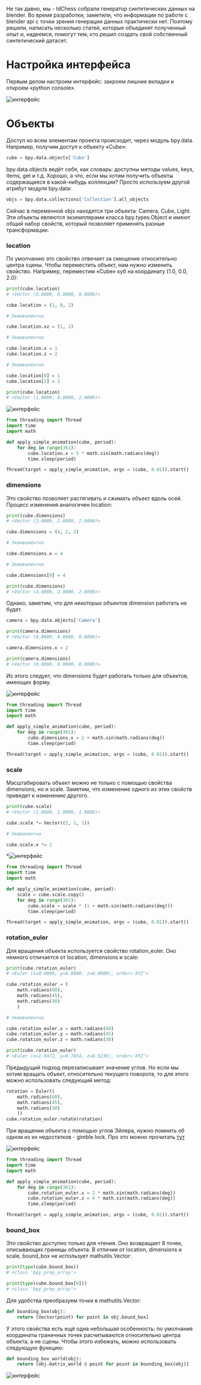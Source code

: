 
Не так давно, мы - IdChess собрали генератор синтетических данных на blender. Во время разработки, заметили, что информации по работе с blender api с точки зрения генерации данных практически нет. Поэтому решили, написать несколько статей, которые объединят полученный опыт и, надеемся, помогут тем, кто решил создать свой собственный синтетический датасет.


# Настройка интерфейса

Первым делом настроим интерфейс: закроем лишние вкладки и откроем «python console».

![интерфейс](https://github.com/gleb-papchihin/git_crash/blob/master/console.gif)


# Объекты

Доступ ко всем элементам проекта происходит, через модуль bpy.data. Например, получим доступ к объекту «Cube»:

``` python
cube = bpy.data.objects['Cube']
```

bpy.data.objects ведёт себя, как словарь: доступны методы values, keys, items, get и т.д. Хорошо, а что, если мы хотим получить объекты содержащиеся в какой-нибудь коллекции? Просто используем другой атрибут модуля bpy.data:

``` python
objs = bpy.data.collections['Collection'].all_objects
```

Сейчас в переменной objs находятся три объекта: Camera, Cube, Light. Эти объекты являются экземплярами класса bpy.types.Object и имеют общий набор свойств, который позволяет применять разные трансформации.


### location

По умолчанию это свойство отвечает за смещение относительно центра сцены. Чтобы переместить объект, нам нужно изменить свойство. Например, переместим «Cube» куб на координату (1.0, 0.0, 2.0):

``` python
print(cube.location)
# <Vector (0.0000, 0.0000, 0.0000)>

cube.location = (1, 0, 2)

# Эквивалентно

cube.location.xz = (1, 2)

# Эквивалентно

cube.location.x = 1
cube.location.z = 2

# Эквивалентно

cube.location[0] = 1
cube.location[2] = 2

print(cube.location)
# <Vector (1.0000, 0.0000, 2.0000)>
```

![интерфейс](https://github.com/gleb-papchihin/git_crash/blob/master/location.gif)

``` python
from threading import Thread
import time
import math

def apply_simple_animation(cube, period):
    for deg in range(361):
        cube.location.x = 5 * math.sin(math.radians(deg))
        time.sleep(period)

Thread(target = apply_simple_animation, args = (cube, 0.01)).start()
```


### dimensions

Это свойство позволяет растягивать и сжимать объект вдоль осей. Процесс изменения аналогичен location:

``` python
print(cube.dimensions)
# <Vector (2.0000, 2.0000, 2.0000)>

cube.dimensions = (4, 2, 2)

# Эквивалентно

cube.dimensions.x = 4

# Эквивалентно

cube.dimensions[0] = 4

print(cube.dimensions)
# <Vector (4.0000, 2.0000, 2.0000)>
```

Однако, заметим, что для некоторых объектов dimension работать не будет.

``` python
camera = bpy.data.objects['Camera']

print(camera.dimensions)
# <Vector (0.0000, 0.0000, 0.0000)>

camera.dimensions.x = 2

print(camera.dimensions)
# <Vector (0.0000, 0.0000, 0.0000)>
```

Из этого следует, что dimensions будет работать только для объектов, имеющих форму.

![интерфейс](https://github.com/gleb-papchihin/git_crash/blob/master/dimensions.gif)

``` python
from threading import Thread
import time
import math

def apply_simple_animation(cube, period):
    for deg in range(361):
        cube.dimensions.x = 2 + math.sin(math.radians(deg))
        time.sleep(period)

Thread(target = apply_simple_animation, args = (cube, 0.01)).start()
```

### scale

Масштабировать объект можно не только с помощью свойства dimensions, но и scale. Заметим, что изменение одного из этих свойств приведет к изменению другого.

``` python
print(cube.scale)
# <Vector (1.0000, 1.0000, 1.0000)>

cube.scale *= Vector((2, 1, 1))

# Эквиалентно

cube.scale.x *= 2
```

*![интерфейс](https://github.com/gleb-papchihin/git_crash/blob/master/scale.gif)

``` python
from threading import Thread
import time
import math

def apply_simple_animation(cube, period):
    scale = cube.scale.copy()
    for deg in range(361):
        cube.scale = scale * (1 + math.sin(math.radians(deg)))
        time.sleep(period)

Thread(target = apply_simple_animation, args = (cube, 0.01)).start()
```

### rotation_euler

Для вращения объекта используется свойство rotation_euler. Оно немного отличается от location, dimensions и scale:

``` python
print(cube.rotation_euler)
# <Euler (x=0.0000, y=0.0000, z=0.0000), order='XYZ'>

cube.rotation_euler = (
    math.radians(60),
    math.radians(45),
    math.radians(30)
    )

# Эквивалентно

cube.rotation_euler.x = math.radians(60)
cube.rotation_euler.y = math.radians(45)
cube.rotation_euler.z = math.radians(30)

print(cube.rotation_euler)
# <Euler (x=1.0472, y=0.7854, z=0.5236), order='XYZ'>
```

Предыдущий подход перезаписывает значение углов. Но если мы хотим вращать объект, относительно текущего поворота, то для этого можно использовать следующий метод:

``` python
rotation = Euler((
    math.radians(60),
    math.radians(45),
    math.radians(30)
    ))
cube.rotation_euler.rotate(rotation)
```

При вращении объекта с помощью углов Эйлера, нужно помнить об одном из их недостатков - gimble lock. Про это можно прочитать [тут](https://habr.com/ru/post/183116/)

![интерфейс](https://github.com/gleb-papchihin/git_crash/blob/master/rotation.gif)

``` python
from threading import Thread
import time
import math

def apply_simple_animation(cube, period):
    for deg in range(361):
        cube.rotation_euler.x = 2 * math.sin(math.radians(deg))
        cube.rotation_euler.z = 4 * math.sin(math.radians(deg))
        time.sleep(period)

Thread(target = apply_simple_animation, args = (cube, 0.01)).start()
```

### bound_box

Это свойство доступно только для чтения. Оно возвращает 8 точек, описывающих границы объекта. В отличии от location, dimensions и scale, bound_box не использует mathutils.Vector:

``` python
print(type(cube.bound_box))
# <class 'bpy_prop_array'>

print(type(cube.bound_box[0]))
# <class 'bpy_prop_array'>
```

Для удобства преобразуем точки в mathutils.Vector:

``` python
def bounding_box(obj):
    return [Vector(point) for point in obj.bound_box]
```

У этого свойства есть ещё одна небольшая особенность: по умолчания координаты граничных точек расчитываются относительно центра объекта, а не сцены. Чтобы этого избежать, можно использовать следующую функцию:

``` python
def bounding_box_world(obj):
    return [obj.matrix_world @ point for point in bounding_box(obj)]
```

![интерфейс](https://github.com/gleb-papchihin/git_crash/blob/master/bbox.png)
